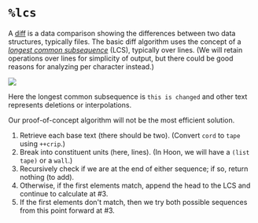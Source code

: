 #   `%lcs`

A [diff](https://en.wikipedia.org/wiki/Diff) is a data comparison showing the differences between two data structures, typically files.  The basic diff algorithm uses the concept of a [_longest common subsequence_](https://rosettacode.org/wiki/Longest_common_subsequence) (LCS), typically over lines.  (We will retain operations over lines for simplicity of output, but there could be good reasons for analyzing per character instead.)

![](https://upload.wikimedia.org/wikipedia/commons/thumb/2/25/Nubio_Diff_Screenshot3.png/330px-Nubio_Diff_Screenshot3.png)

Here the longest common subsequence is `this is changed` and other text represents deletions or interpolations.

Our proof-of-concept algorithm will not be the most efficient solution.

1. Retrieve each base text (there should be two).  (Convert `cord` to `tape` using `++crip`.)
2. Break into constituent units (here, lines).  (In Hoon, we will have a `(list tape)` or a `wall`.)
3. Recursively check if we are at the end of either sequence; if so, return nothing (to add).
4. Otherwise, if the first elements match, append the head to the LCS and continue to calculate at #3.
5. If the first elements don't match, then we try both possible sequences from this point forward at #3.

